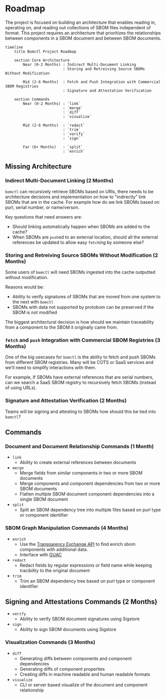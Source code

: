 # Roadmap

The project is focused on building an architecture that enables reading in, operating on, and reading
out collections of SBOM files independent of format. This project requires an architecture that
prioritizes the relationships between components in a SBOM document and between SBOM documents.

```mermaid
timeline
    title Bomctl Project Roadmap

    section Core Architecture
        Near (0-2 Months) : Indirect Multi-Document Linking
                          : Storing and Retreiving Source SBOMs Without Modification

        Mid (2-6 Months)  : Fetch and Push Integration with Commercial SBOM Registries
                          : Signature and Attestation Verification

    section Commands
        Near (0-2 Months) : `link`
                          : `merge`
                          : `diff`
                          : `visualize`

        Mid (2-6 Months)  : `redact`
                          : `trim`
                          : `verify`
                          : `sign`

        Far (6+ Months)   : `split`
                          : `enrich`
```

## Missing Architecture

### Indirect Multi-Document Linking (2 Months)

`bomctl` can recursively retrieve SBOMs based on URIs, there needs to be architecture decisions and
implementation on how to "indirectly" link SBOMs that are in the cache. For example how do we link
SBOMs based on purl, serial number, or name/verson.

Key questions that need answers are:

- Should linking automatically happen when SBOMs are added to the cache?
- When SBOMs are `push`ed to an external location, should all the external references be updated
to allow easy `fetch`ing by someone else?

### Storing and Retreiving Source SBOMs Without Modification (2 Months)

Some users of `bomctl` will need SBOMs ingested into the cache outputted without modification.

Reasons would be:

- Ability to verify signatures of SBOMs that are moved from one system to the next with `bomctl`
- SBOMs with data not supported by protobom can be preserved if the SBOM is not modified

The biggest architectural decision is how should we maintain traceability from a component to the
SBOM it originally came from.

### `fetch` and `push` Integration with Commercial SBOM Registries (3 Months)

One of the big usecases for `bomctl` is the ability to fetch and push SBOMs from different SBOM
registries. Many will be COTS or SaaS services and we'll need to simplify interactions 
with them.

For example, If SBOMs have external references that are serial numbers, can we search a SaaS
SBOM registry to recursively fetch SBOMs (instead of using URLs).

### Signature and Attestation Verification (2 Months)

Teams will be signing and attesting to SBOMs how should this be tied into `bomctl`?

## Commands

### Document and Document Relationship Commands (1 Month)

- `link`
  - Ability to create external references between documents
- `merge`
  - Merge fields from similar components in two or more SBOM documents
  - Merge components and component dependencies from two or more SBOM documents
  - Flatten multiple SBOM document component dependencies into a single SBOM document
- `split`
  - Split an SBOM dependency tree into multiple files based on purl type or component identifier

### SBOM Graph Manipulation Commands (4 Months)

- `enrich`
  - Use the [Transparency Exchange API](https://github.com/CycloneDX/transparency-exchange-api) to find enrich sbom components with additional data.
  - Interface with [GUAC](https://guac.sh/)
- `redact`
  - Redact fields by regular expressions or field name while keeping tracibility to the original document
- `trim`
  - Trim an SBOM dependency tree based on purl type or component identifier

## Signing and Attestations Commands (2 Months)

- `verify`
  - Ability to verify SBOM document signatures using Sigstore
- `sign`
  - Ability to sign SBOM documents using Sigstore

### Visualization Commands (3 Months)

- `diff`
  - Generating diffs between components and component dependencies
  - Generating diffs of component properties
  - Creating diffs in machine readable and human readable formats
- `visualize`
  - CLI or server based visualize of the document and component relationship
